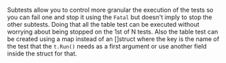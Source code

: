 Subtests allow you to control more granular the execution of the tests so you can fail one and stop it using the `Fatal` but doesn't imply to stop the other subtests. Doing that all the table test can be executed without worrying about being stopped on the 1st of N tests.
Also the table test can be created using a map instead of an []struct where the key is the name of the test that the `t.Run()` needs as a first argument or use another field inside the struct for that.
